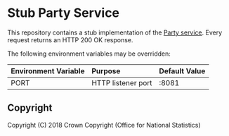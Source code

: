 # Stub Party Service
This repository contains a stub implementation of the [Party service](https://github.com/ONSdigital/ras-party). Every request returns an HTTP 200 OK response.

The following environment variables may be overridden:

| Environment Variable | Purpose            | Default Value |
| :------------------- | :------------------| :-------------|
| PORT                 | HTTP listener port | :8081         |

## Copyright
Copyright (C) 2018 Crown Copyright (Office for National Statistics)